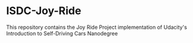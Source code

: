 # ISDC-Joy-Ride
This repository contains the Joy Ride Project implementation of Udacity's Introduction to Self-Driving Cars Nanodegree
